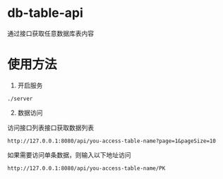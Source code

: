 # db-table-api
通过接口获取任意数据库表内容

# 使用方法
1. 开启服务
```shell
./server
```
2. 数据访问

访问接口列表接口获取数据列表
```url
http://127.0.0.1:8080/api/you-access-table-name?page=1&pageSize=10
```
如果需要访问单条数据，则输入以下地址访问
```url
http://127.0.0.1:8080/api/you-access-table-name/PK
```